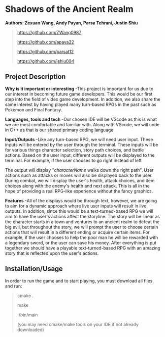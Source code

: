 # Shadows of the Ancient Realm
**Authors: Zexuan Wang, Andy Payan, Parsa Tehrani, Justin Shiu**

> https://github.com/ZWang0987
> 
> https://github.com/apaya22
> 
> https://github.com/parsat12
> 
> https://github.com/jshiu004



## Project Description

**Why is it important or interesting**
-This project is important for us due to our interest in becoming future game developers. This would be our first step into the field of video game development. In addition, we also share the same interest by having played many turn-based RPGs in the past such as Pokemon and Final Fantasy. 

**Languages, tools and tech**
-Our chosen IDE will be VScode as this is what we are most comfortable and familiar with. Along with VScode, we will code in C++ as that is our shared primary coding language. 

**Input/Outputs**
-Like any turn-based RPG, we will need user input. These inputs will be entered by the user through the terminal. These inputs will be for various things  character selection, story path choices, and battle actions. Based on the user input, different outputs will be displayed to the terminal. For example, if the user chooses to go right instead of left 

The output will display "_characterName_ walks down the right path". User actions such as attacks or moves will also be displayed back to the user. During combat, we will display the user's health, attack choices, and item choices along with the enemy's health and next attack. This is all in the hope of providing a real RPG-like experience without the fancy graphics. 

**Features**
-All of the displays would be through text, however, we are going to aim for a dynamic approach where live user inputs will result in live outputs. In addition, since this would be a text-turned-based RPG we will aim to have the user's actions affect the storyline. The story will be linear as the character starts in a town and ventures to an ancient realm to defeat the big evil, but throughout the story, we will prompt the user to choose certain actions that will result in a different ending or acquire certain items. For example, if the user chooses to help the poor man he will be rewarded with a legendary sword, or the user can save his money. After everything is put together we should have a playable text-turned-based RPG with an amazing story that is reflected upon the user's actions. 

## Installation/Usage
In order to run the game and to start playing, you must download all files and run:
> cmake .
> 
> make
> 
> ./bin/main
>
> (you may need cmake/make tools on your IDE if not already downloaded)
